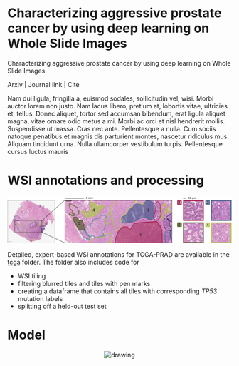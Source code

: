 # Characterizing aggressive prostate cancer by using deep learning on Whole Slide Images

Characterizing aggressive prostate cancer by using deep learning on Whole Slide Images

Arxiv | Journal link | Cite

Nam dui ligula, fringilla a, euismod sodales, sollicitudin vel, wisi. Morbi auctor lorem non
justo. Nam lacus libero, pretium at, lobortis vitae, ultricies et, tellus. Donec aliquet, tortor sed
accumsan bibendum, erat ligula aliquet magna, vitae ornare odio metus a mi. Morbi ac orci et nisl
hendrerit mollis. Suspendisse ut massa. Cras nec ante. Pellentesque a nulla. Cum sociis natoque
penatibus et magnis dis parturient montes, nascetur ridiculus mus. Aliquam tincidunt urna. Nulla
ullamcorper vestibulum turpis. Pellentesque cursus luctus mauris

# WSI annotations and processing

![](images/annotations.png?raw=true)

Detailed, expert-based WSI annotations for TCGA-PRAD are available in the [tcga](https://github.com/mpizurica/WSI_mut/tree/master/code/data_prep/tcga) folder.
The folder also includes code for 
- WSI tiling
- filtering blurred tiles and tiles with pen marks
- creating a dataframe that contains all tiles with corresponding _TP53_ mutation labels
- splitting off a held-out test set

# Model
<p align="center">
  <img src="https://github.com/mpizurica/WSI_mut/blob/master/images/model.png" alt="drawing" width="750"/>
 </p>
